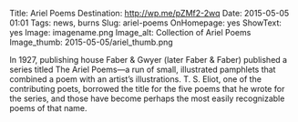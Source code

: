 Title: Ariel Poems
Destination: http://wp.me/pZMf2-2wq
Date: 2015-05-05 01:01 
Tags: news, burns 
Slug: ariel-poems 
OnHomepage: yes
ShowText: yes
Image: imagename.png
Image_alt: Collection of Ariel Poems
Image_thumb: 2015-05-05/ariel_thumb.png

In 1927, publishing house Faber & Gwyer (later Faber & Faber) published a series titled The Ariel Poems—a run of small, illustrated pamphlets that combined a poem with an artist’s illustrations. T. S. Eliot, one of the contributing poets, borrowed the title for the five poems that he wrote for the series, and those have become perhaps the most easily recognizable poems of that name.